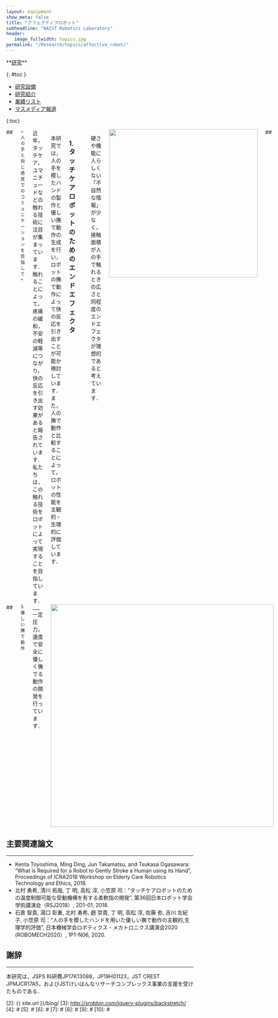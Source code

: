 ```yaml
---
layout: equipment
show_meta: false
title: "アフェクティブロボット"
subheadline: "NAIST Robotics Laboratory"
header:
   image_fullwidth: topics.jpg
permalink: "/Research/topics/affective_robot/"
---
```


<div class="row">
<div class="medium-4 medium-push-8 columns" markdown="1">
<div class="panel radius" markdown="1">
**<a href="{{ site.url }}{{ site.baseurl }}/Research/">研究</a>**

{: #toc }
*  <a href="{{ site.url }}{{ site.baseurl }}/Research/equipment/">研究設備</a>  
*  <a href="{{ site.url }}{{ site.baseurl }}/Research/topics/">研究紹介</a>  
*  <a href="{{ site.url }}{{ site.baseurl }}/Research/publication/">業績リスト</a>  
*  <a href="{{ site.url }}{{ site.baseurl }}/Research/press/">マスメディア報道</a>  

{:toc}
</div>
</div><!-- /.medium-4.columns -->

<div class="medium-8 medium-pull-4 columns" markdown="1">
## <span style="font-size: 80%">~人の手と同じ感覚でのコミュニケーションを目指して~</span>
近年，タッチケア，ユマニチュードなどの触れる技術に注目が集まっています．触れることによって，疼痛の緩和，不安の軽減等につながり，快の反応を引き出す効果があると報告されています．私たちは，この触れる技術をロボットによって実現することを目指しています．

本研究では，人の手を模したハンドの製作と優しい撫で動作の生成を行い，ロボットの撫で動作によって快の反応を引き出すことが可能か検討しています．また，人の撫で動作と比較することによって，ロボットの性能を主観的・生理的に評価しています．

## <span style="font-size: 80%">1.タッチケアロボットのためのエンドエフェクタ</span>
___
硬さや機能に人らしくない「不自然な情報」が少なく，接触面積が人の手で触れるときの広さと同程度のエンドエフェクタが理想的であると考えています．

<div style="text-align:center">
<img class="t50" src="{{ site.urlimg }}touchcare_ee.png" alt="" style="width: 400px;">
</div>
## <span style="font-size: 80%">2.温度制御可能な受動機構を有する柔軟手</span>
___
人の骨の剛性と関節，人肌の感触，人の温かさを再現したハンドの開発を行っています．


<div style="text-align:center">
<img class="t50" src="{{ site.urlimg }}touchcare_hand.png" alt="" style="width: 600px;">
<img class="t50" src="{{ site.urlimg }}touchcare_spring.png" alt="" style="width: 300px;">
</div>
</div>

<div class="medium-8 medium-pull-4 columns" markdown="1">
## <span style="font-size: 80%">3.優しい撫で動作</span>
___
一定圧力，速度で安全に優しく撫でる動作の開発を行っています．

<div style="text-align:center">
<img class="t50" src="{{ site.urlimg }}touchcare_condition.png" alt="" style="width: 600px;">
<!-- <video width="600" height="350" controls>
  <source src="{{ site.url }}{{ site.baseurl }}/videos/touchcare.mp4" type="video/mp4">
</video> -->
</div>

</div>
</div><!-- /.row -->

## <span style="font-size: 100%">主要関連論文</span>
___
- Kenta Toyoshima, Ming Ding, Jun Takamatsu, and Tsukasa Ogasawara: “What is Required for a Robot to Gently Stroke a Human using its Hand”, Proceedings of ICRA2018 Workshop on Elderly Care Robotics Technology and Ethics, 2018.
- 北村 勇希, 清川 拓哉, 丁 明, 高松 淳, 小笠原 司：“タッチケアロボットのための温度制御可能な受動機構を有する柔軟指の開発”, 第36回日本ロボット学会学術講演会（RSJ2018）, 2D1-01, 2018.
- 石倉 智貴, 湯口 彰重, 北村 勇希, 趙 崇貴, 丁 明, 高松 淳, 佐藤 弥, 吉川 左紀子, 小笠原 司：“人の手を模したハンドを用いた優しい撫で動作の主観的,生理学的評価”, 日本機械学会ロボティクス・メカトロニクス講演会2020 (ROBOMECH2020）, 1P1-N06, 2020.

## <span style="font-size: 100%">謝辞</span>
___
本研究は，JSPS 科研費JP17K13088，JP19H01123，JST CREST JPMJCR17A5，およびJSTけいはんなリサーチコンプレックス事業の支援を受けたものである．




 [1]: http://kramdown.gettalong.org/converter/html.html#toc
 [2]: {{ site.url }}/blog/
 [3]: http://srobbin.com/jquery-plugins/backstretch/
 [4]: #
 [5]: #
 [6]: #
 [7]: #
 [8]: #
 [9]: #
 [10]: #
